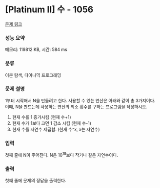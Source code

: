 # [Platinum II] 수 - 1056 

[문제 링크](https://www.acmicpc.net/problem/1056) 

### 성능 요약

메모리: 119812 KB, 시간: 584 ms

### 분류

이분 탐색, 다이나믹 프로그래밍

### 문제 설명

<p>1부터 시작해서 N을 만들려고 한다. 사용할 수 있는 연산은 아래와 같이 총 3가지이다. 이때, N을 만드는데 사용하는 연산의 최소 횟수를 구하는 프로그램을 작성하시오.</p>

<ol>
	<li>현재 수를 1 증가시킴 (현재 수+1)</li>
	<li>현재 수가 1보다 크면 1 감소 시킴 (현재 수-1)</li>
	<li>현재 수를 자연수 제곱함. (현재 수^x, x는 자연수)</li>
</ol>

### 입력 

 <p>첫째 줄에 N이 주어진다. N은 10<sup>18</sup>보다 작거나 같은 자연수이다.</p>

### 출력 

 <p>첫째 줄에 문제의 정답을 출력한다.</p>

